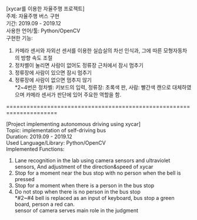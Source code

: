 [xycar를 이용한 자율주행 프로젝트]  
주제: 자율주행 버스 구현  
기간: 2019.09 - 2019.12  
사용한 언어/툴: Python/OpenCV  
구현한 기능:  
1) 카메라 센서와 자외선 센서를 이용한 실습실의 차선 인식과, 그에 따른 모형자동차의 방향 속도 조절  
2) 정차벨이 눌리면 사람이 없어도 정류장 근처에서 잠시 멈추기  
3) 정류장에 사람이 있으면 잠시 멈추기  
4) 정류장에 사람이 없으면 멈추지 않기  
*2~4번은 정차벨: 키보드의 입력, 정류장: 초록색 판, 사람: 빨간색 캔으로 대체하였으며 카메라 센서가 판단에 있어 주요한 역할을 함.  

=====================================================================

[Project implementing autonomous driving using xycar]  
Topic: implementation of self-driving bus  <br>
Duration: 2019.09 - 2019.12  <br>
Used Language/Library: Python/OpenCV  <br>
Implemented Functions:  <br>
1) Lane recognition in the lab using camera sensors and ultraviolet sensors, And adjustment of the direction&speed of xycar  <br>
2) Stop for a moment near the bus stop with no person when the bell is pressed  <br>
3) Stop for a moment when there is a person in the bus stop  <br>
4) Do not stop when there is no person in the bus stop  <br>
*#2~#4 bell is replaced as an input of keyboard, bus stop a green board, person a red can.  <br>
  sensor of camera serves main role in the judgment  <br>
